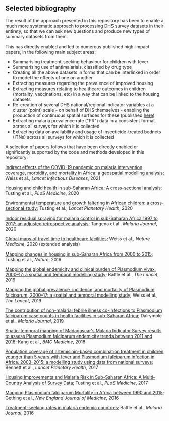 ## Selected bibliography

The result of the approach presented in this repository has been to enable a much more systematic approach to processing DHS survey datasets in their entirety, so that we can ask new questions and produce new types of summary datasets from them. 

This has directly enabled and led to numerous published high-impact papers,  in the following main subject areas:
- Summarising treatment-seeking behaviour for children with fever
- Summarising use of antimalarials, classified by drug type
- Creating all the above datasets in forms that can be interlinked in order to model the effects of one on another
- Extracting measures regarding the prevalence of improved housing
- Extracting measures relating to healthcare outcomes in children (mortality, vaccinations, etc) in a way that can be linked to the housing datasets
- Re-creation of several DHS national/regional indicator variables at a cluster (point) scale - on behalf of DHS themselves - enabling the production of continuous spatial surfaces for these (published [here](https://spatialdata.dhsprogram.com/modeled-surfaces/))
- Extracting malaria prevalence rate ("PR") data in a consistent format across all surveys for which it is collected
- Extracting data on availability and usage of insecticide-treated bednets (ITNs) across all surveys for which it is collected
 
A selection of papers follows that have been directly enabled or significantly supported by the code and methods developed in this repository:

[Indirect effects of the COVID-19 pandemic on malaria intervention coverage, morbidity, and mortality in Africa: a geospatial modelling analysis](https://doi.org/10.1016/s1473-3099(20)30700-3); Weiss et al., *Lancet Infectious Diseases*, 2021

[Housing and child health in sub-Saharan Africa: A cross-sectional analysis](https://doi.org/10.1371/journal.pmed.1003055); Tusting et al., *PLoS Medicine*, 2020

[Environmental temperature and growth faltering in African children: a cross-sectional study](https://doi.org/10.1016/s2542-5196(20)30037-1); Tusting et al., *Lancet Planetary Health*, 2020

[Indoor residual spraying for malaria control
in sub-Saharan Africa 1997 to 2017: an adjusted
retrospective analysis](https://doi.org/10.1186/s12936-020-03216-6); Tangena et al., *Malaria Journal*, 2020

[Global maps of travel time to healthcare facilities](https://doi.org/10.1038/s41591-020-1059-1); Weiss et al., *Nature Medicine*, 2020 (extended analysis)

<!--[Global estimation of anti-malarial drug effectiveness for the treatment of uncomplicated Plasmodium falciparum malaria 1991–2019](https://doi.org/10.1186/s12936-020-03446-8); Rathmes et al., *Malaria Journal*, 2020--> <!--await Rumisha paper-->

<!--TBD - Bertozzi nets paper when published? -->
<!--TBD - TS update paper when published? -->

[Mapping changes in housing in sub-Saharan Africa from 2000 to 2015](https://doi.org/10.1038/s41586-019-1050-5); Tusting et al., *Nature*, 2019

[Mapping the global endemicity and clinical burden of Plasmodium vivax, 2000–17: a spatial and temporal modelling study](https://doi.org/10.1016/s0140-6736(19)31096-7); Battle et al., *The Lancet*, 2019

[Mapping the global prevalence, incidence, and mortality of Plasmodium falciparum, 2000–17: a spatial and temporal modelling study](https://doi.org/10.1016/s0140-6736(19)31097-9); Weiss et al., *The Lancet*, 2019

[The contribution of non-malarial febrile illness co-infections to Plasmodium falciparum case counts in health facilities in sub-Saharan Africa](https://doi.org/10.1186/s12936-019-2830-y); Dalrymple et al., *Malaria Journal*, 2019

[Spatio-temporal mapping of Madagascar's Malaria Indicator Survey results to assess Plasmodium falciparum endemicity trends between 2011 and 2016](https://doi.org/10.1186/s12916-018-1060-4); Kang et al., *BMC Medicine*, 2018

[Population coverage of artemisinin-based combination treatment in children younger than 5 years with fever and Plasmodium falciparum infection in Africa, 2003–2015: a modelling study using data from national surveys](https://doi.org/10.1016/S2214-109X(17)30076-1); Bennett et al., *Lancet Planetary Health*, 2017

[Housing Improvements and Malaria Risk in Sub-Saharan Africa: A Multi-Country Analysis of Survey Data](https://doi.org/10.1371/journal.pmed.1002234); Tusting et al., *PLoS Medicine*, 2017

[Mapping Plasmodium falciparum Mortality in Africa between 1990 and 2015](http://doi.org/10.1056/NEJMoa1606701); Gething et al., *New England Journal of Medicine*, 2016

[Treatment-seeking rates in malaria endemic countries](https://doi.org/10.1186/s12936-015-1048-x); Battle et al., *Malaria Journal*, 2016